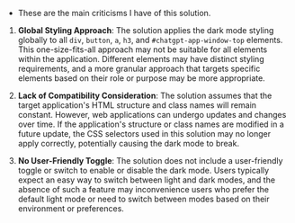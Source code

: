 
- These are the main criticisms I have of this solution.

1. **Global Styling Approach**: The solution applies the dark mode styling globally to all `div`, `button`, `a`, `h3`, and `#chatgpt-app-window-top` elements. This one-size-fits-all approach may not be suitable for all elements within the application. Different elements may have distinct styling requirements, and a more granular approach that targets specific elements based on their role or purpose may be more appropriate.

2. **Lack of Compatibility Consideration**: The solution assumes that the target application's HTML structure and class names will remain constant. However, web applications can undergo updates and changes over time. If the application's structure or class names are modified in a future update, the CSS selectors used in this solution may no longer apply correctly, potentially causing the dark mode to break.

3. **No User-Friendly Toggle**: The solution does not include a user-friendly toggle or switch to enable or disable the dark mode. Users typically expect an easy way to switch between light and dark modes, and the absence of such a feature may inconvenience users who prefer the default light mode or need to switch between modes based on their environment or preferences.

